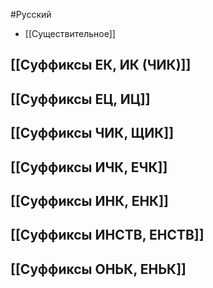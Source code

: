 #Русский 
- [[Существительное]]
## [[Суффиксы ЕК, ИК (ЧИК)]]
## [[Суффиксы ЕЦ, ИЦ]]
## [[Суффиксы ЧИК, ЩИК]]
## [[Суффиксы ИЧК, ЕЧК]]
## [[Суффиксы ИНК, ЕНК]]
## [[Суффиксы ИНСТВ, ЕНСТВ]]
## [[Суффиксы ОНЬК, ЕНЬК]]